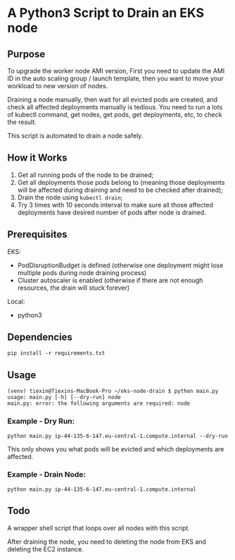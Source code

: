 # A Python3 Script to Drain an EKS node

## Purpose

To upgrade the worker node AMI version, First you need to update the AMI ID in the auto scaling group / launch template, then you want to move your workload to new version of nodes.

Draining a node manually, then wait for all evicted pods are created, and check all affected deployments manually is tedious. You need to run a lots of kubectl command, get nodes, get pods, get deployments, etc, to check the result.

This script is automated to drain a node safely.

## How it Works

1. Get all running pods of the node to be drained;
2. Get all deployments those pods belong to (meaning those deployments will be affected during draining and need to be checked after drained);
3. Drain the node using `kubectl drain`;
4. Try 3 times with 10 seconds interval to make sure all those affected deployments have desired number of pods after node is drained.

## Prerequisites

EKS:
- PodDisruptionBudget is defined (otherwise one deployment might lose multiple pods during node draining process)
- Cluster autoscaler is enabled (otherwise if there are not enough resources, the drain will stuck forever)

Local:
- python3

## Dependencies

```shell script
pip install -r requirements.txt
```

## Usage

```shell script
(venv) tiexin@Tiexins-MacBook-Pro ~/eks-node-drain $ python main.py 
usage: main.py [-h] [--dry-run] node
main.py: error: the following arguments are required: node
```

### Example - Dry Run:
```shell script
python main.py ip-44-135-6-147.eu-central-1.compute.internal --dry-run 
```
This only shows you what pods will be evicted and which deployments are affected.

### Example - Drain Node:
```shell script
python main.py ip-44-135-6-147.eu-central-1.compute.internal 
```

## Todo

A wrapper shell script that loops over all nodes with this script.

After draining the node, you need to deleting the node from EKS and deleting the EC2 instance.

